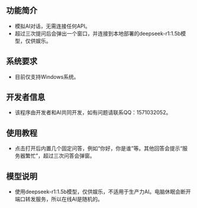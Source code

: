 ## 功能简介
- 模拟AI对话，无需连接任何API。
- 超过三次提问后会弹出一个窗口，并连接到本地部署的deepseek-r1:1.5b模型，仅供娱乐。

## 系统要求
- 目前仅支持Windows系统。

## 开发者信息
- 该程序由开发者和AI共同开发，如有问题请联系QQ：1571032052。

## 使用教程
- 点击打开后内置几个固定问答，例如“你好，你是谁”等。其他回答会提示“服务器繁忙”，超过三次问答会弹窗。

## 模型说明
- 使用deepseek-r1:1.5b模型，仅供娱乐，不适用于生产力AI。电脑休眠会断开端口转发服务，所以在线AI是随机的。